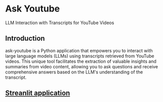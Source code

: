 # Ask Youtube

LLM Interaction with Transcripts for YouTube Videos

## Introduction

ask-youtube is a Python application that empowers you to interact with large language models (LLMs) using transcripts retrieved from YouTube videos. This unique tool facilitates the extraction of valuable insights and summaries from video content, allowing you to ask questions and receive comprehensive answers based on the LLM's understanding of the transcript.

## [Streanlit application](https://ask-youtube-allenbijo.streamlit.app/)
